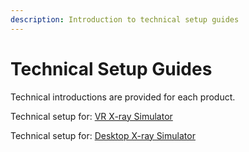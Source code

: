 ```yaml
---
description: Introduction to technical setup guides
---
```


# Technical Setup Guides

Technical introductions are provided for each product.

Technical setup for: [VR X-ray Simulator](vr-x-ray-simulator-setup.md) &#x20;

Technical setup for: [Desktop X-ray Simulator ](desktop-x-ray-simulator-setup.md)&#x20;
